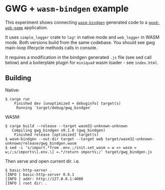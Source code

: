 # GWG + `wasm-bindgen` example

This experiment shows connecting [`wasm-bindgen`](https://rustwasm.github.io/docs/wasm-bindgen/)
generated code to a [`good-web-game`](https://github.com/not-fl3/good-web-game) application.

It uses `simple_logger` crate to `log!` in native mode and `web_logger` in WASM mode.
Both versions build from the same codebase. You should see gwg main-loop lifecycle
methods calls in console.

It requires a modification in the bindgen generated `.js` file (see sed call below)
and a boilerplate plugin for `miniquad` wasm loader - see `index.html`.

## Building

Native:

    $ cargo run
        Finished dev [unoptimized + debuginfo] target(s)
         Running `target/debug/gwg_bindgen`

WASM:

    $ cargo build --release --target wasm32-unknown-unknown
       Compiling gwg_bindgen v0.1.0 (gwg_bindgen)
        Finished release [optimized] target(s)
    $ wasm-bindgen --out-dir target --target web target/wasm32-unknown-unknown/release/gwg_bindgen.wasm
    $ sed -i 's/import.*from .env.;/init.set_wasm = w => wasm = w;/;s/imports\[.env.\] =.*/return imports;/' target/gwg_bindgen.js

Then serve and open current dir. i.e.

    $ basic-http-server .
    [INFO ] basic-http-server 0.8.1
    [INFO ] addr: http://127.0.0.1:4000
    [INFO ] root dir: .
